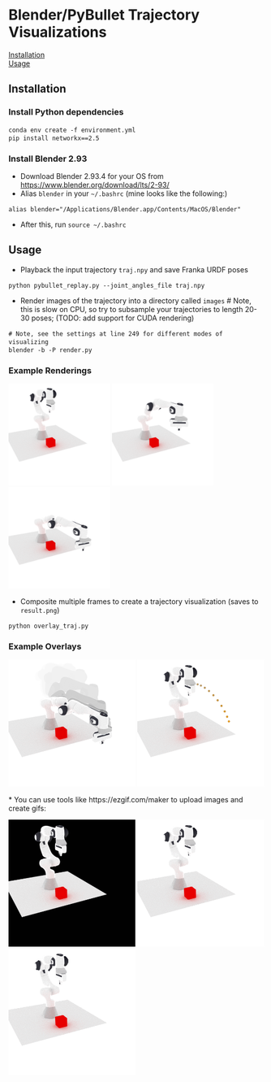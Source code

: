 # Blender/PyBullet Trajectory Visualizations

[Installation](#install)<br />
[Usage](#usage)<br />

<a name="install"></a>
## Installation
### Install Python dependencies
```
conda env create -f environment.yml
pip install networkx==2.5
```

### Install Blender 2.93
* Download Blender 2.93.4 for your OS from https://www.blender.org/download/lts/2-93/
* Alias `blender` in your `~/.bashrc` (mine looks like the following:)
```
alias blender="/Applications/Blender.app/Contents/MacOS/Blender"
```
* After this, run `source ~/.bashrc`


<a name="usage"></a>
## Usage
* Playback the input trajectory `traj.npy` and save Franka URDF poses
```
python pybullet_replay.py --joint_angles_file traj.npy
```
* Render images of the trajectory into a directory called `images` # Note, this is slow on CPU, so try to subsample your trajectories to length 20-30 poses; (TODO: add support for CUDA rendering)
```
# Note, see the settings at line 249 for different modes of visualizing
blender -b -P render.py 
```

### Example Renderings
<p float="left">
 <img src="https://github.com/priyasundaresan/blender_bullet_traj_vis/blob/main/images_traj/000.png" height="200">
 <img src="https://github.com/priyasundaresan/blender_bullet_traj_vis/blob/main/images_traj/015.png" height="200">
 <img src="https://github.com/priyasundaresan/blender_bullet_traj_vis/blob/main/images_traj/020.png" height="200">
</p>

* Composite multiple frames to create a trajectory visualization (saves to `result.png`)
```
python overlay_traj.py
```
### Example Overlays
<p float="left">
 <img src="https://github.com/priyasundaresan/blender_bullet_traj_vis/blob/main/result.png" height="250">
 <img src="https://github.com/priyasundaresan/blender_bullet_traj_vis/blob/main/result_waypoints.png" height="250">
</p>
* You can use tools like https://ezgif.com/maker to upload images and create gifs:
<p float="left">
 <img src="https://github.com/priyasundaresan/blender_bullet_traj_vis/blob/main/gifs/traj.gif" height="250">
 <img src="https://github.com/priyasundaresan/blender_bullet_traj_vis/blob/main/gifs/traj_poses.gif" height="250">
 <img src="https://github.com/priyasundaresan/blender_bullet_traj_vis/blob/main/gifs/traj_waypoints.gif" height="250">
</p>
